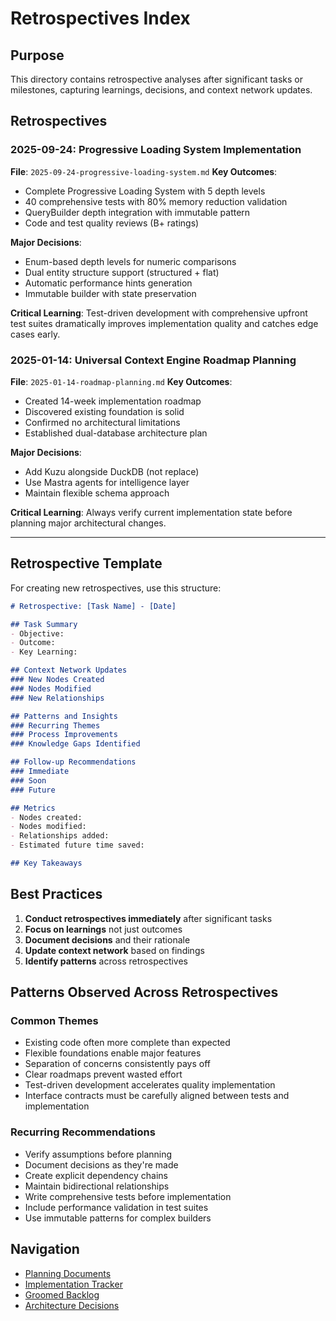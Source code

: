 # Retrospectives Index

## Purpose
This directory contains retrospective analyses after significant tasks or milestones, capturing learnings, decisions, and context network updates.

## Retrospectives

### 2025-09-24: Progressive Loading System Implementation
**File**: `2025-09-24-progressive-loading-system.md`
**Key Outcomes**:
- Complete Progressive Loading System with 5 depth levels
- 40 comprehensive tests with 80% memory reduction validation
- QueryBuilder depth integration with immutable pattern
- Code and test quality reviews (B+ ratings)

**Major Decisions**:
- Enum-based depth levels for numeric comparisons
- Dual entity structure support (structured + flat)
- Automatic performance hints generation
- Immutable builder with state preservation

**Critical Learning**: Test-driven development with comprehensive upfront test suites dramatically improves implementation quality and catches edge cases early.

### 2025-01-14: Universal Context Engine Roadmap Planning
**File**: `2025-01-14-roadmap-planning.md`
**Key Outcomes**:
- Created 14-week implementation roadmap
- Discovered existing foundation is solid
- Confirmed no architectural limitations
- Established dual-database architecture plan

**Major Decisions**:
- Add Kuzu alongside DuckDB (not replace)
- Use Mastra agents for intelligence layer
- Maintain flexible schema approach

**Critical Learning**: Always verify current implementation state before planning major architectural changes.

---

## Retrospective Template

For creating new retrospectives, use this structure:

```markdown
# Retrospective: [Task Name] - [Date]

## Task Summary
- Objective:
- Outcome:
- Key Learning:

## Context Network Updates
### New Nodes Created
### Nodes Modified
### New Relationships

## Patterns and Insights
### Recurring Themes
### Process Improvements
### Knowledge Gaps Identified

## Follow-up Recommendations
### Immediate
### Soon
### Future

## Metrics
- Nodes created:
- Nodes modified:
- Relationships added:
- Estimated future time saved:

## Key Takeaways
```

## Best Practices

1. **Conduct retrospectives immediately** after significant tasks
2. **Focus on learnings** not just outcomes
3. **Document decisions** and their rationale
4. **Update context network** based on findings
5. **Identify patterns** across retrospectives

## Patterns Observed Across Retrospectives

### Common Themes
- Existing code often more complete than expected
- Flexible foundations enable major features
- Separation of concerns consistently pays off
- Clear roadmaps prevent wasted effort
- Test-driven development accelerates quality implementation
- Interface contracts must be carefully aligned between tests and implementation

### Recurring Recommendations
- Verify assumptions before planning
- Document decisions as they're made
- Create explicit dependency chains
- Maintain bidirectional relationships
- Write comprehensive tests before implementation
- Include performance validation in test suites
- Use immutable patterns for complex builders

## Navigation
- [Planning Documents](/context-network/planning/)
- [Implementation Tracker](/context-network/planning/implementation-tracker.md)
- [Groomed Backlog](/context-network/planning/groomed-backlog.md)
- [Architecture Decisions](/context-network/architecture/)